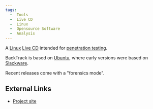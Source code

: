 ```yaml
---
tags:
  -  Tools
  -  Live CD
  -  Linux
  -  Opensource Software 
  -  Analysis
---
```

A [Linux](linux.md) [Live CD](live_cd.md) intended for
[penetration testing](penetration_testing.md).

BackTrack is based on [Ubuntu](ubuntu.md), where early versions
were based on [Slackware](slackware.md).

Recent releases come with a "forensics mode".

## External Links

- [Project site](http://www.backtrack-linux.org/)